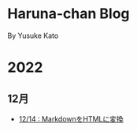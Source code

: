 # Haruna-chan Blog
By Yusuke Kato

# 2022

## 12月
- [12/14 : MarkdownをHTMLに変換](./harunachan/2022/p1214.html)